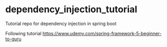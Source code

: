 # dependency_injection_tutorial
Tutorial repo for dependency injection in spring boot


Following tutorial https://www.udemy.com/spring-framework-5-beginner-to-guru

